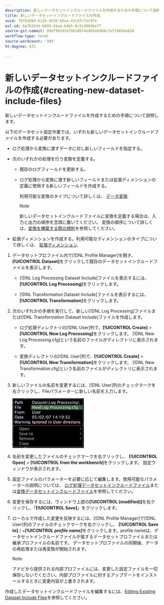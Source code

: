 ```yaml
---
description: 新しいデータセットインクルードファイルを作成するための手順について説明します。
title: 新しいデータセットインクルードファイルの作成
uuid: 707bdd84-b12b-4226-b6aa-43c9fc7ec9fe
exl-id: 8a7b343d-b695-41aa-b465-8c5cd68d6ef7
source-git-commit: d9df90242ef96188f4e4b5e6d04cfef196b0a628
workflow-type: tm+mt
source-wordcount: '393'
ht-degree: 42%

---
```


# 新しいデータセットインクルードファイルの作成{#creating-new-dataset-include-files}

新しいデータセットインクルードファイルを作成するための手順について説明します。

以下のデータセット設定作業では、いずれも新しいデータセットインクルードファイルを作成する必要があります。

* ログ処理から変換に渡すデータに対し新しいフィールドを指定する。
* 次のいずれかの処理を行う変換を定義する。

   * 既存のログフィールドを更新する。
   * ログ処理から変換に渡す新しいフィールドまたは拡張ディメンションの定義に使用する新しいフィールドを作成する。

      利用可能な変換のタイプについて詳しくは、 [データ変換](../../../../home/c-dataset-const-proc/c-data-trans/c-abt-transf.md).

      >[!NOTE]
      >
      >新しいデータセットインクルードファイルに変換を定義する場合は、入力と出力の順序を念頭に置いてください。 変換の順序について詳しくは、[変換を構築する際の規則](../../../../home/c-dataset-const-proc/c-data-trans/c-con-transf.md#concept-01998eebb7e347c58255fb442f2613b6)を参照してください。

* 拡張ディメンションを作成する。利用可能なディメンションのタイプについて詳しくは、 [拡張ディメンション](../../../../home/c-dataset-const-proc/c-ex-dim/c-abt-ex-dim.md).

1. データセットプロファイル内で[!DNL Profile Manager]を開き、**[!UICONTROL Dataset]**&#x200B;をクリックして既存のデータセットインクルードファイルを表示します。

   * [!DNL Log Processing Dataset Include]ファイルを表示するには、**[!UICONTROL Log Processing]**&#x200B;をクリックします。

   * [!DNL Transformation Dataset Include]ファイルを表示するには、**[!UICONTROL Transformation]**&#x200B;をクリックします。

1. 次のいずれかの手順を実行して、新しい[!DNL Log Processing]ファイルまたは[!DNL Transformation Dataset Include]ファイルを作成します。

   * ログ処理ディレクトリの[!DNL User]列で、**[!UICONTROL Create]** > **[!UICONTROL New Log Processing]**&#x200B;をクリックします。 [!DNL New Log Processing.cfg]という名前のファイルがディレクトリに表示されます。

   * 変換ディレクトリの[!DNL User]列で、**[!UICONTROL Create]** > **[!UICONTROL New Transformation]**&#x200B;をクリックします。 [!DNL New Transformation.cfg]という名前のファイルがディレクトリに表示されます。

1. 新しいファイルの名前を変更するには、[!DNL User]列のチェックマークを右クリックし、Fileパラメーターに新しい名前を入力します。

   ![ステップ情報](assets/vis_ProfileManager_RenameFile.png)

1. 名前を変更したファイルのチェックマークを右クリックし、 **[!UICONTROL Open]** > **[!UICONTROL from the workbench]**&#x200B;をクリックします。 設定ウィンドウが表示されます。
1. 設定ファイルのパラメーターを必要に応じて編集します。使用可能なパラメーターの説明については、 [ログ処理データセットインクルードファイル](../../../../home/c-dataset-const-proc/c-dataset-inc-files/c-types-dataset-inc-files/c-log-proc-dataset-inc-files/c-log-proc-dataset-inc-files.md#concept-999475a22519432e98844622ca95b6ab)または[変換データセットインクルードファイル](../../../../home/c-dataset-const-proc/c-dataset-inc-files/c-types-dataset-inc-files/c-trans-dataset-inc-files.md#concept-c64aa78ed9ce40b8a0f4932c82ff5ace)を参照してください。
1. 変更を保存するには、ウィンドウ上部の&#x200B;**[!UICONTROL (modified)]**&#x200B;を右クリックし、「**[!UICONTROL Save]**」をクリックします。
1. ローカルで作成した変更を反映するには、[!DNL Profile Manager]で[!DNL User]列のファイルのチェックマークを右クリックし、 **[!UICONTROL Save to]** / *&lt;**[!UICONTROL profile name]***&#x200B;をクリックします。profile nameは、データセットインクルードファイルが属するデータセットプロファイルまたは継承プロファイルの名前です。 データセットプロファイルの同期後、データの再処理または再変換が開始されます。

   >[!NOTE]
   >
   >アドビから提供される内部プロファイルには、変更した設定ファイルを一切保存しないでください。内部プロファイルに対するアップデートをインストールするときに変更内容が上書きされます。

作成したデータセットインクルードファイルを編集するには、[Editing Existing Dataset Include Files](../../../../home/c-dataset-const-proc/c-dataset-inc-files/c-work-dataset-inc-files/t-edit-ex-dataset-inc-files.md#task-456c04e38ebc425fb35677a6bb6aa077)を参照してください。
